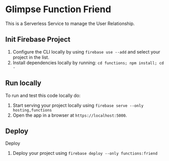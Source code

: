 # Glimpse Function Friend

This is a Serverless Service to manage the User Relationship. 


## Init Firebase Project
 1. Configure the CLI locally by using `firebase use --add` and select your project in the list.
 1. Install dependencies locally by running: `cd functions; npm install; cd -`


## Run locally
To run and test this code locally do:
 1. Start serving your project locally using `firebase serve --only hosting,functions`
 1. Open the app in a browser at `https://localhost:5000`.


## Deploy
Deploy
 1. Deploy your project using `firebase deploy --only functions:friend`